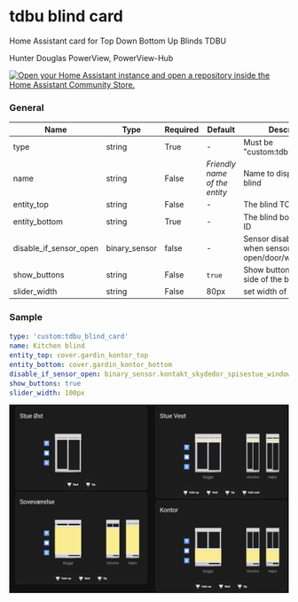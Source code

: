 # tdbu blind card
Home Assistant card for Top Down Bottom Up Blinds TDBU

Hunter Douglas PowerView, PowerView-Hub

<a href="https://my.home-assistant.io/redirect/hacs_repository/?owner=WackeySSL&repository=https%3A%2F%2Fgithub.com%2FWackeySSL%2Ftdbu_blind_card" target="_blank" rel="noreferrer noopener"><img src="https://my.home-assistant.io/badges/hacs_repository.svg" alt="Open your Home Assistant instance and open a repository inside the Home Assistant Community Store." /></a>

### General

| Name | Type | Required | Default | Description
| ---- | ---- | -------- | ------- | -----------
| type | string | True | - | Must be "custom:tdbu_blind_card"
| name | string | False | _Friendly name of the entity_ | Name to display for the blind
| entity_top | string | False | - | The blind TOP entity ID
| entity_bottom | string | True | - | The blind bottom entity ID
| disable_if_sensor_open | binary_sensor | false | - | Sensor disable control when sensor open/door/window open
| show_buttons | string | False | `true` | Show buttons on the `left` side of the blind
| slider_width | string | False | 80px | set width of the blind

### Sample

```yaml
type: 'custom:tdbu_blind_card'
name: Kitchen blind
entity_top: cover.gardin_kontor_top
entity_bottom: cover.gardin_kontor_bottom
disable_if_sensor_open: binary_sensor.kontakt_skydedor_spisestue_window_door_is_open
show_buttons: true
slider_width: 100px

```
![Colored Blind](https://github.com/WackeySSL/tdbu-blind-card/blob/main/Preview_blindes.png)



